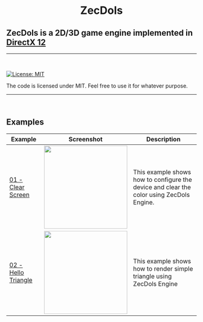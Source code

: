 
<h1 align="center">
  ZecDols
  <br>
  
  ## ZecDols is a 2D/3D game engine implemented in [DirectX 12](https://docs.microsoft.com/en-us/windows/desktop/direct3d12/directx-12-programming-guide)
  
</h1>

<hr>


<br>

[![License: MIT](https://img.shields.io/badge/License-MIT-yellow.svg)](https://github.com/Zeckoxe/ZecDols/blob/master/LICENSE)

The code is licensed under MIT. Feel free to use it for whatever purpose.

<hr>
<br>



## Examples



| Example   | Screenshot  | Description          |
|---------------|-------------|----------------------|
| [01 - Clear Screen](https://github.com/Zeckoxe/ZecDols/tree/master/Src/01-ClearScreen) | <img src="https://github.com/Zeckoxe/ZecDols/blob/master/Screenshots/01-ClearScreen.PNG" width=220> | This example shows how to configure the device and clear the color using ZecDols Engine. |
| [02 - Hello Triangle](https://github.com/Zeckoxe/ZecDols/tree/master/Src/01-ClearScreen) |  <img src="https://github.com/Zeckoxe/ZecDols/blob/master/Screenshots/02-Triangle.PNG" width=220> | This example shows how to render simple triangle using ZecDols Engine  |

